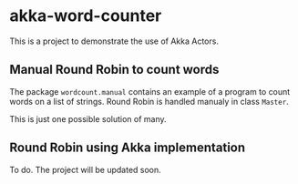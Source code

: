 # akka-word-counter

This is a project to demonstrate the use of Akka Actors.

## Manual Round Robin to count words

The package `wordcount.manual` contains an example of a program to count words on a list of strings.
Round Robin is handled manualy in class `Master`.

This is just one possible solution of many.

## Round Robin using Akka implementation

To do. The project will be updated soon.